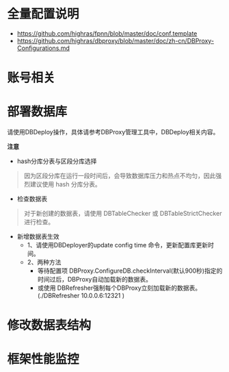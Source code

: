 # 全量配置说明
- https://github.com/highras/fpnn/blob/master/doc/conf.template
- https://github.com/highras/dbproxy/blob/master/doc/zh-cn/DBProxy-Configurations.md

# 账号相关
# 部署数据库
请使用DBDeploy操作，具体请参考DBProxy管理工具中，DBDeploy相关内容。

**注意**
- hash分库分表与区段分库选择
> 因为区段分库在运行一段时间后，会导致数据库压力和热点不均匀，因此强烈建议使用 hash 分库分表。

- 检查数据表
> 对于新创建的数据表，请使用 DBTableChecker 或 DBTableStrictChecker 进行检查。

- 新增数据表生效
  - 1、请使用DBDeployer的update config time 命令，更新配置库更新时间。
  - 2、两种方法
    - 等待配置项 DBProxy.ConfigureDB.checkInterval(默认900秒)指定的时间过后，DBProxy自动加载新的数据表。
    - 或使用 DBRefresher强制每个DBProxy立刻加载新的数据表。(./DBRefresher 10.0.0.6:12321 )
# 修改数据表结构
# 框架性能监控
